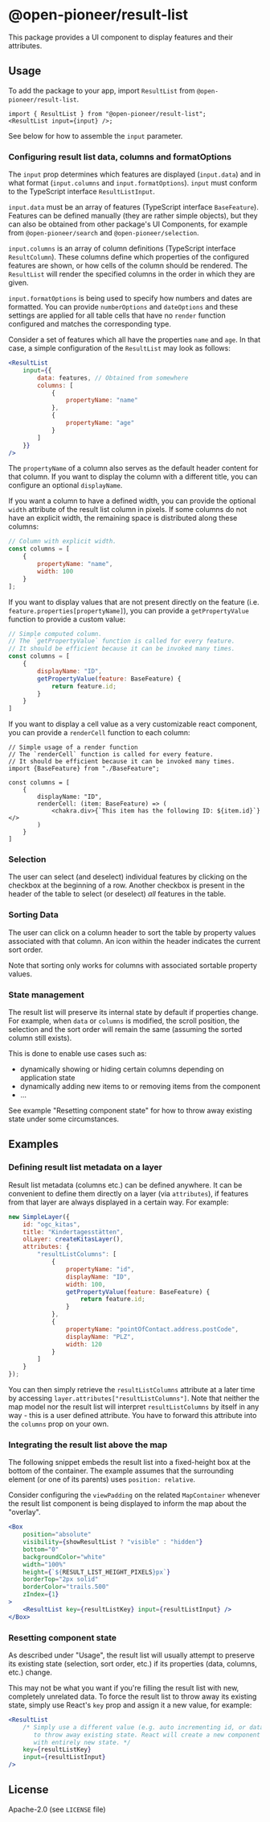 # @open-pioneer/result-list

This package provides a UI component to display features and their attributes.

## Usage

To add the package to your app, import `ResultList` from `@open-pioneer/result-list`.

```tsx
import { ResultList } from "@open-pioneer/result-list";
<ResultList input={input} />;
```

See below for how to assemble the `input` parameter.

### Configuring result list data, columns and formatOptions

The `input` prop determines which features are displayed (`input.data`) and in what format (`input.columns`
and `input.formatOptions`).
`input` must conform to the TypeScript interface `ResultListInput`.

`input.data` must be an array of features (TypeScript interface `BaseFeature`).
Features can be defined manually (they are rather simple objects), but they can also be obtained from other package's UI Components,
for example from `@open-pioneer/search` and `@open-pioneer/selection`.

`input.columns` is an array of column definitions (TypeScript interface `ResultColumn`).
These columns define which properties of the configured features are shown, or how cells of the column
should be rendered.
The `ResultList` will render the specified columns in the order in which they are given.

`input.formatOptions` is being used to specify how numbers and dates are formatted. You can provide
`numberOptions` and `dateOptions` and these settings are applied for all table cells that
have no `render` function configured and matches the corresponding type.

Consider a set of features which all have the properties `name` and `age`.
In that case, a simple configuration of the `ResultList` may look as follows:

```jsx
<ResultList
    input={{
        data: features, // Obtained from somewhere
        columns: [
            {
                propertyName: "name"
            },
            {
                propertyName: "age"
            }
        ]
    }}
/>
```

The `propertyName` of a column also serves as the default header content for that column.
If you want to display the column with a different title, you can configure an optional `displayName`.

If you want a column to have a defined width, you can provide the optional `width` attribute
of the result list column in pixels.
If some columns do not have an explicit width, the remaining space is distributed along these columns:

```js
// Column with explicit width.
const columns = [
    {
        propertyName: "name",
        width: 100
    }
];
```

If you want to display values that are not present directly on the feature (i.e. `feature.properties[propertyName]`),
you can provide a `getPropertyValue` function to provide a custom value:

```js
// Simple computed column.
// The `getPropertyValue` function is called for every feature.
// It should be efficient because it can be invoked many times.
const columns = [
    {
        displayName: "ID",
        getPropertyValue(feature: BaseFeature) {
            return feature.id;
        }
    }
]
```

If you want to display a cell value as a very customizable react component, you can provide a `renderCell` function to each column:

```tsx
// Simple usage of a render function
// The `renderCell` function is called for every feature.
// It should be efficient because it can be invoked many times.
import {BaseFeature} from "./BaseFeature";

const columns = [
    {
        displayName: "ID",
        renderCell: (item: BaseFeature) => (
            <chakra.div>{`This item has the following ID: ${item.id}`}</>
        )
    }
]
```

### Selection

The user can select (and deselect) individual features by clicking on the checkbox at the beginning of a row.
Another checkbox is present in the header of the table to select (or deselect) _all_ features in the table.

### Sorting Data

The user can click on a column header to sort the table by property values associated with that column.
An icon within the header indicates the current sort order.

Note that sorting only works for columns with associated sortable property values.

### State management

The result list will preserve its internal state by default if properties change.
For example, when `data` or `columns` is modified, the scroll position, the selection and the sort order will remain the same (assuming the sorted column still exists).

This is done to enable use cases such as:

-   dynamically showing or hiding certain columns depending on application state
-   dynamically adding new items to or removing items from the component
-   ...

See example "Resetting component state" for how to throw away existing state under some circumstances.

## Examples

### Defining result list metadata on a layer

Result list metadata (columns etc.) can be defined anywhere.
It can be convenient to define them directly on a layer (via `attributes`), if features from that layer are always displayed in a certain way. For example:

```js
new SimpleLayer({
    id: "ogc_kitas",
    title: "Kindertagesstätten",
    olLayer: createKitasLayer(),
    attributes: {
        "resultListColumns": [
            {
                propertyName: "id",
                displayName: "ID",
                width: 100,
                getPropertyValue(feature: BaseFeature) {
                    return feature.id;
                }
            },
            {
                propertyName: "pointOfContact.address.postCode",
                displayName: "PLZ",
                width: 120
            }
        ]
    }
});
```

You can then simply retrieve the `resultListColumns` attribute at a later time by accessing `layer.attributes["resultListColumns"]`.
Note that neither the map model nor the result list will interpret `resultListColumns` by itself in any way - this is a user defined attribute.
You have to forward this attribute into the `columns` prop on your own.

### Integrating the result list above the map

The following snippet embeds the result list into a fixed-height box at the bottom of the container.
The example assumes that the surrounding element (or one of its parents) uses `position: relative`.

Consider configuring the `viewPadding` on the related `MapContainer` whenever the result list component is being displayed
to inform the map about the "overlay".

```jsx
<Box
    position="absolute"
    visibility={showResultList ? "visible" : "hidden"}
    bottom="0"
    backgroundColor="white"
    width="100%"
    height={`${RESULT_LIST_HEIGHT_PIXELS}px`}
    borderTop="2px solid"
    borderColor="trails.500"
    zIndex={1}
>
    <ResultList key={resultListKey} input={resultListInput} />
</Box>
```

### Resetting component state

As described under "Usage", the result list will usually attempt to preserve its existing state (selection, sort order, etc.) if its properties (data, columns, etc.) change.

This may not be what you want if you're filling the result list with new, completely unrelated data.
To force the result list to throw away its existing state, simply use React's `key` prop and assign it a new value, for example:

```jsx
<ResultList
    /* Simply use a different value (e.g. auto incrementing id, or data source id, ...)
       to throw away existing state. React will create a new component behind the scenes
       with entirely new state. */
    key={resultListKey}
    input={resultListInput}
/>
```

## License

Apache-2.0 (see `LICENSE` file)
